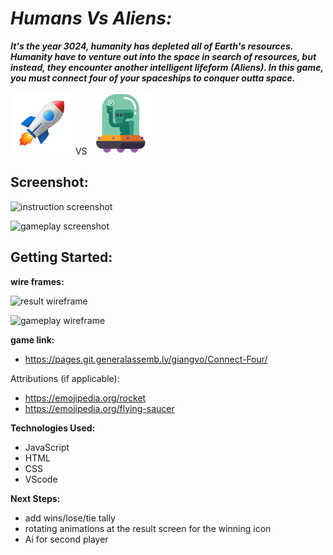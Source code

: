 # ***Humans Vs Aliens:***
    
***It's the year 3024, humanity has depleted  all of Earth's resources. Humanity have to venture out into the space in search of resources, but instead, they encounter another intelligent lifeform (Aliens). In this game, you must connect four of your spaceships to conquer outta space.***


![spaceship](image.png)        VS     ![Alien](image-1.png)

## Screenshot: 

![instruction screenshot](https://i.ibb.co/K7x3T5n/Screenshot-2024-04-25-at-10-46-24-AM.png)

![gameplay screenshot](https://i.ibb.co/0YFzm9B/Screenshot-2024-04-25-at-10-47-54-AM.png)




 
## Getting Started: 

**wire frames:** 

![result wireframe](https://i.ibb.co/yW9rvmw/Screenshot-2024-04-19-at-11-16-21-AM.png)

![gameplay wireframe](https://i.ibb.co/bX9BV0p/Screenshot-2024-04-19-at-10-30-40-AM.png)

**game link:**  
- https://pages.git.generalassemb.ly/giangvo/Connect-Four/


Attributions (if applicable):   
- https://emojipedia.org/rocket 
- https://emojipedia.org/flying-saucer


**Technologies Used:** 
- JavaScript
- HTML
- CSS 
- VScode

**Next Steps:**
- add wins/lose/tie tally
- rotating animations at the result screen for the winning icon
- Ai for second player
